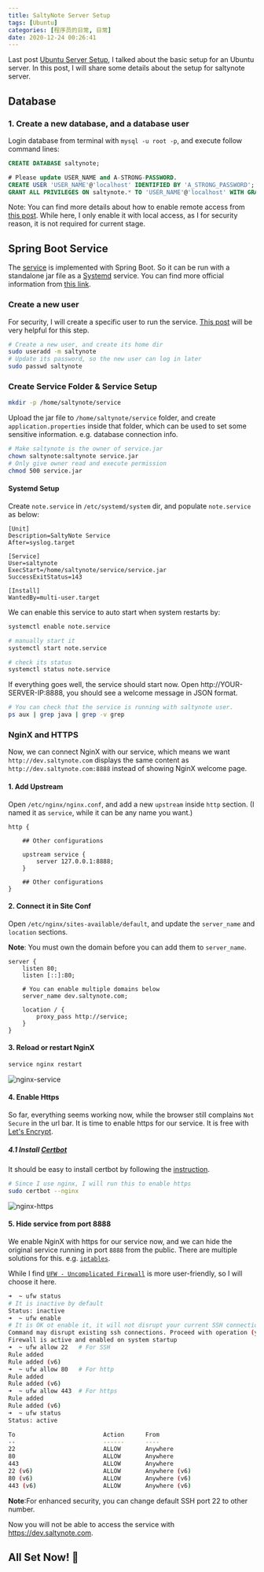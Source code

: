 ```yaml
---
title: SaltyNote Server Setup 
tags: [Ubuntu]
categories: [程序员的日常, 日常]
date: 2020-12-24 00:26:41
---
```


Last post [Ubuntu Server Setup](https://hzhou.me/2020/12/23/ubuntu-server-setup/), I talked about the basic setup for an Ubuntu server. In this post, I will share some details about the setup for
saltynote server.
<!-- more -->

## Database

### 1. Create a new database, and a database user

Login database from terminal with `mysql -u root -p`, and execute follow command lines:

```sql
CREATE DATABASE saltynote;

# Please update USER_NAME and A-STRONG-PASSWORD.
CREATE USER 'USER_NAME'@'localhost' IDENTIFIED BY 'A_STRONG_PASSWORD';
GRANT ALL PRIVILEGES ON saltynote.* TO 'USER_NAME'@'localhost' WITH GRANT OPTION;
```

Note: You can find more details about how to enable remote access from [this post](https://hzhou.me/2014/04/21/mysql-enable-remote-access-and-create-a-new-user/). 
While here, I only enable it with local access, as I for security reason, it is not required for current stage.



## Spring Boot Service

The [service](https://github.com/SaltyNote/saltynote-service) is implemented with Spring Boot. So it can be run with a standalone jar file as a [Systemd](https://www.freedesktop.org/wiki/Software/systemd/) service.
You can find more official information from [this link](https://docs.spring.io/spring-boot/docs/current/reference/html/deployment.html#deployment-systemd-service).

### Create a new user
For security, I will create a specific user to run the service. [This post](https://www.baeldung.com/spring-boot-app-as-a-service) will be very helpful for this step.

```bash
# Create a new user, and create its home dir
sudo useradd -m saltynote
# Update its password, so the new user can log in later 
sudo passwd saltynote
```

### Create Service Folder & Service Setup

```bash
mkdir -p /home/saltynote/service
```

Upload the jar file to `/home/saltynote/service` folder, and create `application.properties` inside that folder, which can be used to set some sensitive information. e.g. database connection info.

```bash
# Make saltynote is the owner of service.jar
chown saltynote:saltynote service.jar
# Only give owner read and execute permission
chmod 500 service.jar
```

#### Systemd Setup
Create `note.service` in `/etc/systemd/system` dir, and populate `note.service` as below:
```systemd
[Unit]
Description=SaltyNote Service
After=syslog.target

[Service]
User=saltynote
ExecStart=/home/saltynote/service/service.jar
SuccessExitStatus=143

[Install]
WantedBy=multi-user.target
```
We can enable this service to auto start when system restarts by:
```bash
systemctl enable note.service

# manually start it
systemctl start note.service

# check its status
systemctl status note.service
```

If everything goes well, the service should start now.
Open http://YOUR-SERVER-IP:8888, you should see a welcome message in JSON format.



```bash
# You can check that the service is running with saltynote user.
ps aux | grep java | grep -v grep
```

### NginX and HTTPS

Now, we can connect NginX with our service, which means we want `http://dev.saltynote.com` displays the same content
as `http://dev.saltynote.com:8888` instead of showing NginX welcome page.

#### 1. Add Upstream

Open `/etc/nginx/nginx.conf`, and add a new `upstream` inside `http` section. (I named it as `service`, while it can be
any name you want.)

```nginx
http {

    ## Other configurations
    
    upstream service {
        server 127.0.0.1:8888;
    }

    ## Other configurations
}
```

#### 2. Connect it in Site Conf

Open `/etc/nginx/sites-available/default`, and update the `server_name` and `location` sections.

**Note**: You must own the domain before you can add them to `server_name`.

```nginx
server {
    listen 80;
    listen [::]:80;
    
    # You can enable multiple domains below
    server_name dev.saltynote.com;

    location / {
        proxy_pass http://service;
    }
}
```

#### 3. Reload or restart NginX

```bash
service nginx restart
```

![nginx-service](/img/blog/nginx-service.png)

#### 4. Enable Https

So far, everything seems working now, while the browser still complains `Not Secure` in the url bar. It is time to
enable https for our service. It is free with [Let's Encrypt](https://letsencrypt.org/).

##### 4.1 Install [Certbot](https://certbot.eff.org/)

It should be easy to install certbot by following
the [instruction](https://certbot.eff.org/lets-encrypt/ubuntufocal-nginx).

```bash
# Since I use nginx, I will run this to enable https
sudo certbot --nginx
```

![nginx-https](/img/blog/nginx-https.png)

#### 5. Hide service from port 8888

We enable NginX with https for our service now, and we can hide the original service running in port `8888` from the
public. There are multiple solutions for this. e.g. [`iptables`](https://www.cyberciti.biz/faq/iptables-block-port/).

While I find [`UFW - Uncomplicated Firewall`](https://help.ubuntu.com/community/UFW) is more user-friendly, so I will
choose it here.

```bash
➜  ~ ufw status
# It is inactive by default
Status: inactive
➜  ~ ufw enable
# It is OK ot enable it, it will not disrupt your current SSH connection
Command may disrupt existing ssh connections. Proceed with operation (y|n)? y
Firewall is active and enabled on system startup
➜  ~ ufw allow 22   # For SSH
Rule added
Rule added (v6)
➜  ~ ufw allow 80   # For http 
Rule added
Rule added (v6)
➜  ~ ufw allow 443  # For https 
Rule added
Rule added (v6)
➜  ~ ufw status
Status: active

To                         Action      From
--                         ------      ----
22                         ALLOW       Anywhere
80                         ALLOW       Anywhere
443                        ALLOW       Anywhere
22 (v6)                    ALLOW       Anywhere (v6)
80 (v6)                    ALLOW       Anywhere (v6)
443 (v6)                   ALLOW       Anywhere (v6)
```

**Note**:For enhanced security, you can change default SSH port 22 to other number.

Now you will not be able to access the service with https://dev.saltynote.com.

## All Set Now! 🎉

